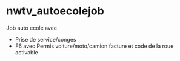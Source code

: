 # nwtv_autoecolejob
Job auto ecole avec 

- Prise de service/conges
- F6 avec Permis voiture/moto/camion facture et code de la roue activable
